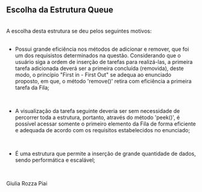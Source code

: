 ## Escolha da Estrutura Queue
<br/>
A escolha desta estrutura se deu pelos seguintes motivos:
<br/>
<br/>




 -  Possui grande eficiência nos métodos de adicionar e remover, que foi um dos requisistos determinados na questão. Considerando que o usuário siga a ordem de inserção de tarefas para realizá-las, a primeira tarefa adicionada deverá ser a primeira concluída (removida), deste modo, o princípio "First in - First Out" se adequa ao enunciado proposto, em que, o método 'remove()' retira com eficiência a primeira tarefa da Fila;
<br/>




- A visualização da tarefa seguinte deveria ser sem necessidade de percorrer toda a estrutura, portanto, através do método 'peek()', é possível acessar somente o primeiro elemento da Fila de forma eficiente e adequada de acordo com os requisitos estabelecidos no enunciado;
<br/>




- É uma estrutura que permite a inserção de grande quantidade de dados, sendo performática e escalável;
<br/>

Giulia Rozza Piai
